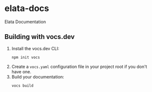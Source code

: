 # elata-docs
Elata Documentation
## Building with vocs.dev

1. Install the vocs.dev CLI:
	```sh
	npm init vocs
	```
2. Create a `vocs.yaml` configuration file in your project root if you don't have one.
3. Build your documentation:
	```sh
	vocs build
	```
